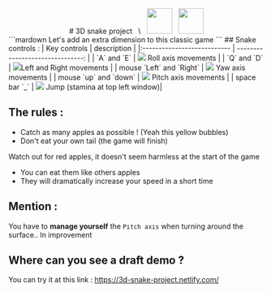 
<center># 3D snake project &nbsp; \ &nbsp; <img src="https://upload.wikimedia.org/wikipedia/commons/thumb/4/4a/Sphere_wireframe_10deg_10r.svg/600px-Sphere_wireframe_10deg_10r.svg.png" width="50" height="50"/> &nbsp; <img src="http://www.iconarchive.com/download/i24292/martin-berube/animal/snake.ico" width="50" height="50"/></center>
```mardown
Let's add an extra dimension to this classic game
```
 ## Snake controls : 
| Key controls                | description |
|:--------------------------- | -------------------------------: |  
| `A` and `E`                 |  <img src="https://render.githubusercontent.com/render/math?math=\rightleftarrows "> Roll axis movements              |	
| `Q` and `D`                 | <img src="https://render.githubusercontent.com/render/math?math=\circlearrowright ">Left and Right movements         |
| mouse `Left` and `Right`    | <img src="https://render.githubusercontent.com/render/math?math=\Updownarrow "> Yaw axis movements               |
| mouse `up` and `down`       | <img src="https://render.githubusercontent.com/render/math?math=\Leftrightarrow "> Pitch axis movements             |
| space bar `_`                   | <img src="https://render.githubusercontent.com/render/math?math=\uparrow" > Jump (stamina at top left window)|

## The rules : 
- Catch as many apples as possible ! (Yeah this yellow bubbles)
- Don't eat your own tail (the game will finish)

Watch out for red apples, it doesn't seem harmless at the start of the game
- You can eat them like others apples
- They will dramatically increase your speed in a short time

## Mention :
You have to **manage yourself** the `Pitch axis` when turning around the surface.. In improvement 

## Where can you see a draft demo ?
You can try it at this link : https://3d-snake-project.netlify.com/
